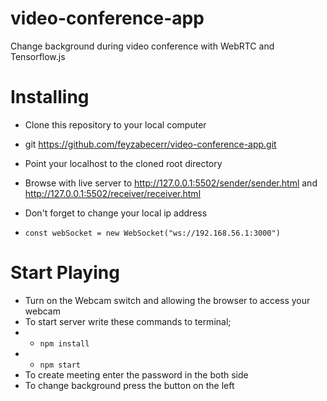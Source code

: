 # video-conference-app
 Change background during video conference with WebRTC and Tensorflow.js
 
# Installing
* Clone this repository to your local computer

* git https://github.com/feyzabecerr/video-conference-app.git
* Point your localhost to the cloned root directory
* Browse with live server to http://127.0.0.1:5502/sender/sender.html and  http://127.0.0.1:5502/receiver/receiver.html
* Don't forget to change your local ip address 
* `const webSocket = new WebSocket("ws://192.168.56.1:3000")`


# Start Playing
* Turn on the Webcam switch and allowing the browser to access your webcam
* To start server write these commands to terminal;
* * `npm install`
* * `npm start` 
* To create meeting enter the password in the both side
* To change background press the button on the left
 
